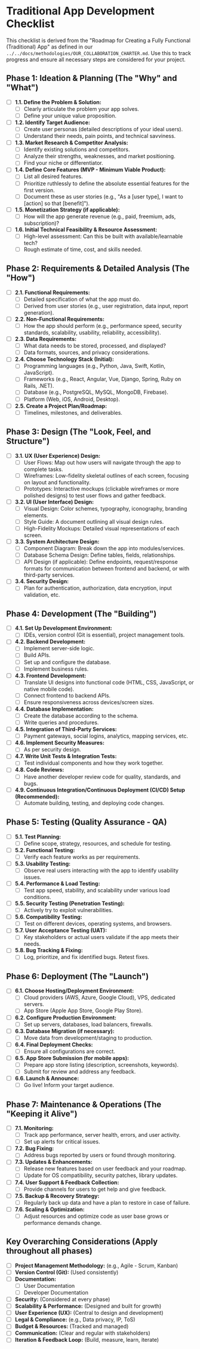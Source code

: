 # Traditional App Development Checklist

This checklist is derived from the "Roadmap for Creating a Fully Functional (Traditional) App" as defined in our `../../docs/methodologies/OUR_COLLABORATION_CHARTER.md`. Use this to track progress and ensure all necessary steps are considered for your project.

## Phase 1: Ideation & Planning (The "Why" and "What")
- [ ] **1.1. Define the Problem & Solution:**
    - [ ] Clearly articulate the problem your app solves.
    - [ ] Define your unique value proposition.
- [ ] **1.2. Identify Target Audience:**
    - [ ] Create user personas (detailed descriptions of your ideal users).
    - [ ] Understand their needs, pain points, and technical savviness.
- [ ] **1.3. Market Research & Competitor Analysis:**
    - [ ] Identify existing solutions and competitors.
    - [ ] Analyze their strengths, weaknesses, and market positioning.
    - [ ] Find your niche or differentiator.
- [ ] **1.4. Define Core Features (MVP - Minimum Viable Product):**
    - [ ] List all desired features.
    - [ ] Prioritize ruthlessly to define the absolute essential features for the first version.
    - [ ] Document these as user stories (e.g., "As a \[user type], I want to \[action] so that \[benefit]").
- [ ] **1.5. Monetization Strategy (if applicable):**
    - [ ] How will the app generate revenue (e.g., paid, freemium, ads, subscription)?
- [ ] **1.6. Initial Technical Feasibility & Resource Assessment:**
    - [ ] High-level assessment: Can this be built with available/learnable tech?
    - [ ] Rough estimate of time, cost, and skills needed.

## Phase 2: Requirements & Detailed Analysis (The "How")
- [ ] **2.1. Functional Requirements:**
    - [ ] Detailed specification of what the app must do.
    - [ ] Derived from user stories (e.g., user registration, data input, report generation).
- [ ] **2.2. Non-Functional Requirements:**
    - [ ] How the app should perform (e.g., performance speed, security standards, scalability, usability, reliability, accessibility).
- [ ] **2.3. Data Requirements:**
    - [ ] What data needs to be stored, processed, and displayed?
    - [ ] Data formats, sources, and privacy considerations.
- [ ] **2.4. Choose Technology Stack (Initial):**
    - [ ] Programming languages (e.g., Python, Java, Swift, Kotlin, JavaScript).
    - [ ] Frameworks (e.g., React, Angular, Vue, Django, Spring, Ruby on Rails, .NET).
    - [ ] Database (e.g., PostgreSQL, MySQL, MongoDB, Firebase).
    - [ ] Platform (Web, iOS, Android, Desktop).
- [ ] **2.5. Create a Project Plan/Roadmap:**
    - [ ] Timelines, milestones, and deliverables.

## Phase 3: Design (The "Look, Feel, and Structure")
- [ ] **3.1. UX (User Experience) Design:**
    - [ ] User Flows: Map out how users will navigate through the app to complete tasks.
    - [ ] Wireframes: Low-fidelity skeletal outlines of each screen, focusing on layout and functionality.
    - [ ] Prototypes: Interactive mockups (clickable wireframes or more polished designs) to test user flows and gather feedback.
- [ ] **3.2. UI (User Interface) Design:**
    - [ ] Visual Design: Color schemes, typography, iconography, branding elements.
    - [ ] Style Guide: A document outlining all visual design rules.
    - [ ] High-Fidelity Mockups: Detailed visual representations of each screen.
- [ ] **3.3. System Architecture Design:**
    - [ ] Component Diagram: Break down the app into modules/services.
    - [ ] Database Schema Design: Define tables, fields, relationships.
    - [ ] API Design (if applicable): Define endpoints, request/response formats for communication between frontend and backend, or with third-party services.
- [ ] **3.4. Security Design:**
    - [ ] Plan for authentication, authorization, data encryption, input validation, etc.

## Phase 4: Development (The "Building")
- [ ] **4.1. Set Up Development Environment:**
    - [ ] IDEs, version control (Git is essential), project management tools.
- [ ] **4.2. Backend Development:**
    - [ ] Implement server-side logic.
    - [ ] Build APIs.
    - [ ] Set up and configure the database.
    - [ ] Implement business rules.
- [ ] **4.3. Frontend Development:**
    - [ ] Translate UI designs into functional code (HTML, CSS, JavaScript, or native mobile code).
    - [ ] Connect frontend to backend APIs.
    - [ ] Ensure responsiveness across devices/screen sizes.
- [ ] **4.4. Database Implementation:**
    - [ ] Create the database according to the schema.
    - [ ] Write queries and procedures.
- [ ] **4.5. Integration of Third-Party Services:**
    - [ ] Payment gateways, social logins, analytics, mapping services, etc.
- [ ] **4.6. Implement Security Measures:**
    - [ ] As per security design.
- [ ] **4.7. Write Unit Tests & Integration Tests:**
    - [ ] Test individual components and how they work together.
- [ ] **4.8. Code Reviews:**
    - [ ] Have another developer review code for quality, standards, and bugs.
- [ ] **4.9. Continuous Integration/Continuous Deployment (CI/CD) Setup (Recommended):**
    - [ ] Automate building, testing, and deploying code changes.

## Phase 5: Testing (Quality Assurance - QA)
- [ ] **5.1. Test Planning:**
    - [ ] Define scope, strategy, resources, and schedule for testing.
- [ ] **5.2. Functional Testing:**
    - [ ] Verify each feature works as per requirements.
- [ ] **5.3. Usability Testing:**
    - [ ] Observe real users interacting with the app to identify usability issues.
- [ ] **5.4. Performance & Load Testing:**
    - [ ] Test app speed, stability, and scalability under various load conditions.
- [ ] **5.5. Security Testing (Penetration Testing):**
    - [ ] Actively try to exploit vulnerabilities.
- [ ] **5.6. Compatibility Testing:**
    - [ ] Test on different devices, operating systems, and browsers.
- [ ] **5.7. User Acceptance Testing (UAT):**
    - [ ] Key stakeholders or actual users validate if the app meets their needs.
- [ ] **5.8. Bug Tracking & Fixing:**
    - [ ] Log, prioritize, and fix identified bugs. Retest fixes.

## Phase 6: Deployment (The "Launch")
- [ ] **6.1. Choose Hosting/Deployment Environment:**
    - [ ] Cloud providers (AWS, Azure, Google Cloud), VPS, dedicated servers.
    - [ ] App Store (Apple App Store, Google Play Store).
- [ ] **6.2. Configure Production Environment:**
    - [ ] Set up servers, databases, load balancers, firewalls.
- [ ] **6.3. Database Migration (if necessary):**
    - [ ] Move data from development/staging to production.
- [ ] **6.4. Final Deployment Checks:**
    - [ ] Ensure all configurations are correct.
- [ ] **6.5. App Store Submission (for mobile apps):**
    - [ ] Prepare app store listing (description, screenshots, keywords).
    - [ ] Submit for review and address any feedback.
- [ ] **6.6. Launch & Announce:**
    - [ ] Go live! Inform your target audience.

## Phase 7: Maintenance & Operations (The "Keeping it Alive")
- [ ] **7.1. Monitoring:**
    - [ ] Track app performance, server health, errors, and user activity.
    - [ ] Set up alerts for critical issues.
- [ ] **7.2. Bug Fixing:**
    - [ ] Address bugs reported by users or found through monitoring.
- [ ] **7.3. Updates & Enhancements:**
    - [ ] Release new features based on user feedback and your roadmap.
    - [ ] Update for OS compatibility, security patches, library updates.
- [ ] **7.4. User Support & Feedback Collection:**
    - [ ] Provide channels for users to get help and give feedback.
- [ ] **7.5. Backup & Recovery Strategy:**
    - [ ] Regularly back up data and have a plan to restore in case of failure.
- [ ] **7.6. Scaling & Optimization:**
    - [ ] Adjust resources and optimize code as user base grows or performance demands change.

## Key Overarching Considerations (Apply throughout all phases)
- [ ] **Project Management Methodology:** (e.g., Agile - Scrum, Kanban)
- [ ] **Version Control (Git):** (Used consistently)
- [ ] **Documentation:**
    - [ ] User Documentation
    - [ ] Developer Documentation
- [ ] **Security:** (Considered at every phase)
- [ ] **Scalability & Performance:** (Designed and built for growth)
- [ ] **User Experience (UX):** (Central to design and development)
- [ ] **Legal & Compliance:** (e.g., Data privacy, IP, ToS)
- [ ] **Budget & Resources:** (Tracked and managed)
- [ ] **Communication:** (Clear and regular with stakeholders)
- [ ] **Iteration & Feedback Loop:** (Build, measure, learn, iterate) 